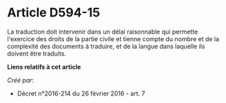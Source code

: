 # Article D594-15

La traduction doit intervenir dans un délai raisonnable qui permette l'exercice des droits de la partie civile et tienne
compte du nombre et de la complexité des documents à traduire, et de la langue dans laquelle ils doivent être traduits.

**Liens relatifs à cet article**

_Créé par_:

  - Décret n°2016-214 du 26 février 2016 - art. 7
